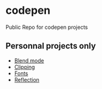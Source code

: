 # codepen
Public Repo for codepen projects

## Personnal projects only

- [Blend mode](Blend%20Mode)
- [Clipping](Clipping)
- [Fonts](Google%20Fonts)
- [Reflection](Reflection)
